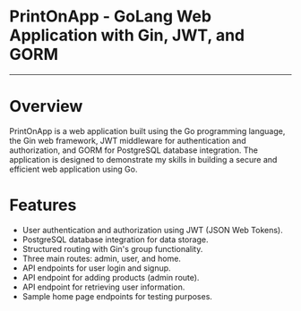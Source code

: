 # PrintOnApp - GoLang Web Application with Gin, JWT, and GORM

---

# Overview

PrintOnApp is a web application built using the Go programming language, the Gin web framework, JWT middleware for authentication and authorization, and GORM for PostgreSQL database integration. The application is designed to demonstrate my skills in building a secure and efficient web application using Go.

# Features

- User authentication and authorization using JWT (JSON Web Tokens).
- PostgreSQL database integration for data storage.
- Structured routing with Gin's group functionality.
- Three main routes: admin, user, and home.
- API endpoints for user login and signup.
- API endpoint for adding products (admin route).
- API endpoint for retrieving user information.
- Sample home page endpoints for testing purposes.


